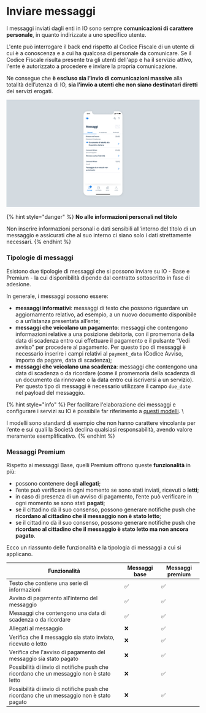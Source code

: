 # Inviare messaggi

I messaggi inviati dagli enti in IO sono sempre **comunicazioni di carattere personale**, in quanto indirizzate a uno specifico utente.&#x20;

L'ente può interrogare il back end rispetto al Codice Fiscale di un utente di cui è a conoscenza e a cui ha qualcosa di personale da comunicare. Se il Codice Fiscale risulta presente tra gli utenti dell'app e ha il servizio attivo, l'ente è autorizzato a procedere e inviare la propria comunicazione.&#x20;

Ne consegue che **è escluso sia l’invio di comunicazioni massive** alla totalità dell’utenza di IO, **sia l’invio a utenti che non siano destinatari diretti** dei servizi erogati.

![Esempio di messaggi inviati a un utente su IO](../../.gitbook/assets/msg.png)

{% hint style="danger" %}
**No alle informazioni personali nel titolo**&#x20;

Non inserire informazioni personali o dati sensibili all'interno del titolo di un messaggio e assicurati che al suo interno ci siano solo i dati strettamente necessari.
{% endhint %}

### Tipologie di messaggi

Esistono due tipologie di messaggi che si possono inviare su IO - Base e Premium - la cui disponibilità dipende dal contratto sottoscritto in fase di adesione.

In generale, i messaggi possono essere:

* **messaggi informativi**: messaggi di testo che possono riguardare un aggiornamento relativo, ad esempio, a un nuovo documento disponibile o a un’istanza presentata all’ente;
* **messaggi che veicolano un pagamento**: messaggi che contengono informazioni relative a una posizione debitoria, con il promemoria della data di scadenza entro cui effettuare il pagamento e il pulsante “Vedi avviso” per procedere al pagamento. Per questo tipo di messaggi è necessario inserire i campi relativi al `payment_data` (Codice Avviso, importo da pagare, data di scadenza);
* **messaggi che veicolano una scadenza**: messaggi che contengono una data di scadenza o da ricordare (come il promemoria della scadenza di un documento da rinnovare o la data entro cui iscriversi a un servizio). Per questo tipo di messaggi è necessario utilizzare il campo `due_date` nel payload del messaggio.

{% hint style="info" %}
Per facilitare l'elaborazione dei messaggi e configurare i servizi su IO è possibile far riferimento a [questi modelli](../../catalogo-dei-servizi-e-modelli/i-modelli-dei-servizi-piu-frequenti/). \


I modelli sono standard di esempio che non hanno carattere vincolante per l’ente e sui quali la Società declina qualsiasi responsabilità, avendo valore meramente esemplificativo.
{% endhint %}

### Messaggi Premium

Rispetto ai messaggi Base, quelli Premium offrono queste **funzionalità** in più:

* possono contenere degli **allegati**;
* l’ente può verificare in ogni momento se sono stati inviati, ricevuti o **letti**;
* in caso di presenza di un avviso di pagamento, l’ente può verificare in ogni momento se sono stati **pagati**;
* se il cittadino dà il suo consenso, possono generare notifiche push che **ricordano al cittadino che il messaggio non è stato letto**;
* se il cittadino dà il suo consenso, possono generare notifiche push che **ricordano al cittadino che il messaggio è stato letto ma non ancora pagato**.

Ecco un riassunto delle funzionalità e la tipologia di messaggi a cui si applicano.

| Funzionalità                                                                             | Messaggi base | Messaggi premium |
| ---------------------------------------------------------------------------------------- | ------------- | ---------------- |
| Testo che contiene una serie di informazioni                                             | ✅             | ✅                |
| Avviso di pagamento all'interno del messaggio                                            | ✅             | ✅                |
| Messaggi che contengono una data di scadenza o da ricordare                              | ✅             | ✅                |
| Allegati al messaggio                                                                    | ❌             | ✅                |
| Verifica che il messaggio sia stato inviato, ricevuto o letto                            | ❌             | ✅                |
| Verifica che l'avviso di pagamento del messaggio sia stato pagato                        | ❌             | ✅                |
| Possibilità di invio di notifiche push che ricordano che un messaggio non è stato letto  | ❌             | ✅                |
| Possibilità di invio di notifiche push che ricordano che un messaggio non è stato pagato | ❌             | ✅                |
